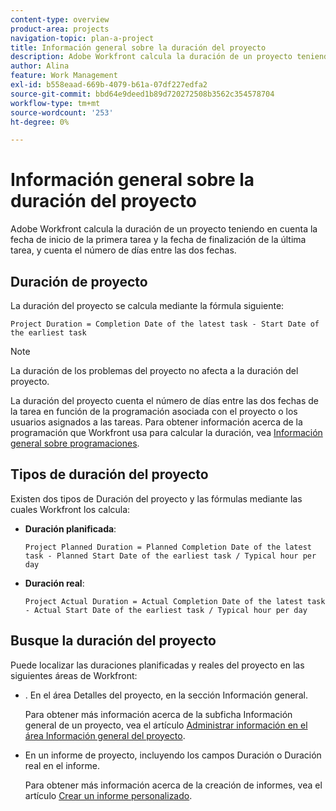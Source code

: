 ```yaml
---
content-type: overview
product-area: projects
navigation-topic: plan-a-project
title: Información general sobre la duración del proyecto
description: Adobe Workfront calcula la duración de un proyecto teniendo en cuenta la fecha de inicio de la primera tarea y la fecha de finalización de la última tarea, y cuenta el número de días entre las dos fechas.
author: Alina
feature: Work Management
exl-id: b558eaad-669b-4079-b61a-07df227edfa2
source-git-commit: bbd64e9deed1b89d720272508b3562c354578704
workflow-type: tm+mt
source-wordcount: '253'
ht-degree: 0%

---
```


# Información general sobre la duración del proyecto

Adobe Workfront calcula la duración de un proyecto teniendo en cuenta la fecha de inicio de la primera tarea y la fecha de finalización de la última tarea, y cuenta el número de días entre las dos fechas.

## Duración de proyecto

La duración del proyecto se calcula mediante la fórmula siguiente:

```
Project Duration = Completion Date of the latest task - Start Date of the earliest task
```

>[!NOTE]
>
>La duración de los problemas del proyecto no afecta a la duración del proyecto.

La duración del proyecto cuenta el número de días entre las dos fechas de la tarea en función de la programación asociada con el proyecto o los usuarios asignados a las tareas. Para obtener información acerca de la programación que Workfront usa para calcular la duración, vea [Información general sobre programaciones](../../../administration-and-setup/set-up-workfront/configure-timesheets-schedules/schedules-overview.md).

## Tipos de duración del proyecto

Existen dos tipos de Duración del proyecto y las fórmulas mediante las cuales Workfront los calcula:

<!--
<p data-mc-conditions="QuicksilverOrClassic.Draft mode">(NOTE: Check these formulas? Should they be divided by the hours per day?!) </p>
-->

* **Duración planificada**: 

  ```
  Project Planned Duration = Planned Completion Date of the latest task - Planned Start Date of the earliest task / Typical hour per day
  ```

* **Duración real**: 

  ```
  Project Actual Duration = Actual Completion Date of the latest task - Actual Start Date of the earliest task / Typical hour per day
  ```

## Busque la duración del proyecto

Puede localizar las duraciones planificadas y reales del proyecto en las siguientes áreas de Workfront:

* . En el área Detalles del proyecto, en la sección Información general.

  Para obtener más información acerca de la subficha Información general de un proyecto, vea el artículo [Administrar información en el área Información general del proyecto](../../../manage-work/projects/manage-projects/understand-project-overview-area.md).

* En un informe de proyecto, incluyendo los campos Duración o Duración real en el informe.

  Para obtener más información acerca de la creación de informes, vea el artículo [Crear un informe personalizado](../../../reports-and-dashboards/reports/creating-and-managing-reports/create-custom-report.md).
